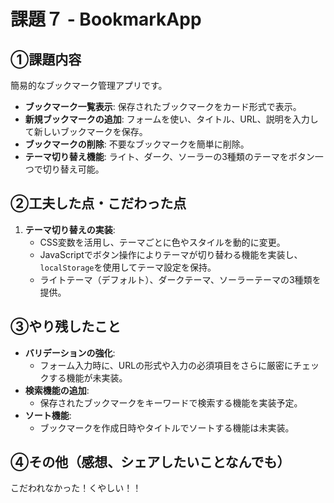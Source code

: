 # 課題７ - BookmarkApp
## ①課題内容
簡易的なブックマーク管理アプリです。
- **ブックマーク一覧表示**: 保存されたブックマークをカード形式で表示。
- **新規ブックマークの追加**: フォームを使い、タイトル、URL、説明を入力して新しいブックマークを保存。
- **ブックマークの削除**: 不要なブックマークを簡単に削除。
- **テーマ切り替え機能**: ライト、ダーク、ソーラーの3種類のテーマをボタン一つで切り替え可能。

## ②工夫した点・こだわった点
1. **テーマ切り替えの実装**:
   - CSS変数を活用し、テーマごとに色やスタイルを動的に変更。
   - JavaScriptでボタン操作によりテーマが切り替わる機能を実装し、`localStorage`を使用してテーマ設定を保持。
   - ライトテーマ（デフォルト）、ダークテーマ、ソーラーテーマの3種類を提供。

## ③やり残したこと
- **バリデーションの強化**:
  - フォーム入力時に、URLの形式や入力の必須項目をさらに厳密にチェックする機能が未実装。
- **検索機能の追加**:
  - 保存されたブックマークをキーワードで検索する機能を実装予定。
- **ソート機能**:
  - ブックマークを作成日時やタイトルでソートする機能は未実装。

## ④その他（感想、シェアしたいことなんでも）
こだわれなかった！くやしい！！
